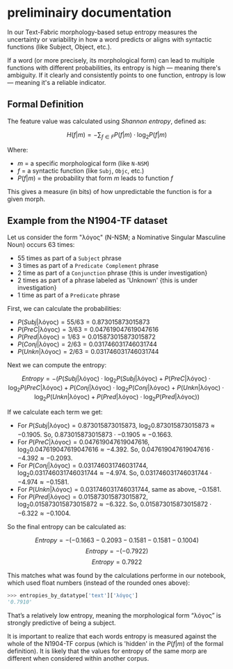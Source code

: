 # preliminairy documentation

In our Text-Fabric morphology-based setup entropy measures the uncertainty or variability in how a word predicts or aligns with syntactic functions (like Subject, Object, etc.).

If a word (or more precisely, its morphological form) can lead to multiple functions with different probabilities, its entropy is high — meaning there's ambiguity. If it clearly and consistently points to one function, entropy is low — meaning it's a reliable indicator. 

## Formal Definition

The feature value was calculated using *Shannon entropy*, defined as:

$$
H(f|m) = -\sum_{f \in F} P(f|m) \cdot \log_2 P(f|m)
$$

Where:

* $m$ = a specific morphological form (like `N-NSM`)
* $f$ = a syntactic function (like `Subj`, `Objc`, etc.)
* $P(f|m)$ = the probability that form $m$ leads to function $f$

This gives a measure (in bits) of how unpredictable the function is for a given morph.

## Example from the N1904-TF dataset

Let us consider the form "λόγος" (N-NSM; a Nominative Singular Masculine Noun) occurs 63 times:

* 55 times as part of a `Subject` phrase
* 3 times as part of a `Predicate Complement` phrase 
* 2 time as part of a `Conjunction` phrase  {this is under investigation}
* 2 times as part of a phrase labeled as 'Unknown' {this is under investigation}
* 1 time as part of a `Predicate` phrase


First, we can calculate the probabilities:
- $P(Subj|\text{λόγος}) = 55 / 63 = 0.873015873015873$
- $P(PreC|\text{λόγος}) = 3 / 63 = 0.047619047619047616$
- $P(Pred|\text{λόγος}) = 1 / 63 = 0.015873015873015872$
- $P(Conj|\text{λόγος}) = 2 / 63 = 0.031746031746031744$
- $P(Unkn|\text{λόγος}) = 2 / 63 = 0.031746031746031744$

Next we can compute the entropy: 

$$ Entropy = - (P(Subj|\text{λόγος}) \cdot \log_2 P(Subj|\text{λόγος}) + P(PreC|\text{λόγος}) \cdot \log_2 P(PreC|\text{λόγος}) + P(Conj|\text{λόγος}) \cdot \log_2 P(Conj|\text{λόγος}) + P(Unkn|\text{λόγος}) \cdot \log_2 P(Unkn|\text{λόγος}) + P(Pred|\text{λόγος}) \cdot \log_2 P(Pred|\text{λόγος})) $$

If we calculate each term we get: 

- For $P(Subj|\text{λόγος}) = 0.873015873015873$, $\log_2 0.873015873015873 \approx -0.1905$. So, $0.873015873015873 \cdot -0.1905 \approx -0.1663$.
- For $P(PreC|\text{λόγος}) = 0.047619047619047616$, $\log_2 0.047619047619047616 \approx -4.392$. So, $0.047619047619047616 \cdot -4.392 \approx -0.2093$.
- For $P(Conj|\text{λόγος}) = 0.031746031746031744$, $\log_2 0.031746031746031744 \approx -4.974$. So, $0.031746031746031744 \cdot -4.974 \approx -0.1581$.
- For $P(Unkn|\text{λόγος}) = 0.031746031746031744$, same as above, $-0.1581$.
- For $P(Pred|\text{λόγος}) = 0.015873015873015872$, $\log_2 0.015873015873015872 \approx -6.322$. So, $0.015873015873015872 \cdot -6.322 \approx -0.1004$.

So the final entropy can be calculated as:

$$ Entropy = - (-0.1663 - 0.2093 - 0.1581 - 0.1581 - 0.1004) $$
$$ Entropy = - (-0.7922) $$
$$ Entropy = 0.7922 $$

This matches what was found by the calculations performe in our notebook, which used float numbers (instead of the rounded ones above):

```python
>>> entropies_by_datatype['text']['λόγος']
'0.7910'
```


That’s a relatively low entropy, meaning the morphological form “λόγος” is strongly predictive of being a subject.

It is important to realize that each words entropy is measured against the whole of the N1904-TF corpus (which is 'hidden' in the $P(f|m)$ of the formal definition). It is likely that the values for entropy of the same morp are different when considered within another corpus.

